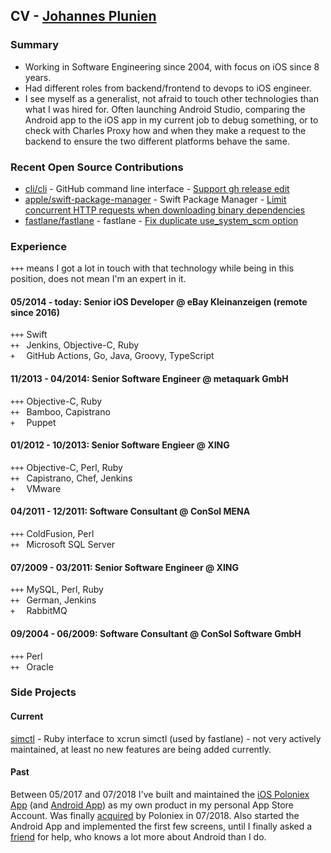 ## CV - [Johannes Plunien](mailto:johannes@plunien.com)

### Summary

- Working in Software Engineering since 2004, with focus on iOS since 8 years.
- Had different roles from backend/frontend to devops to iOS engineer.
- I see myself as a generalist, not afraid to touch other technologies than what I was hired for. Often launching Android Studio, comparing the Android app to the iOS app in my current job to debug something, or to check with Charles Proxy how and when they make a request to the backend to ensure the two different platforms behave the same.

### Recent Open Source Contributions

* [cli/cli](https://github.com/cli/cli) - GitHub command line interface - [Support gh release edit](https://github.com/cli/cli/pull/5422)
* [apple/swift-package-manager](github.com/apple/swift-package-manager) - Swift Package Manager - [Limit concurrent HTTP requests when downloading binary dependencies](https://github.com/apple/swift-package-manager/pull/4017)
* [fastlane/fastlane](github.com/fastlane/fastlane) - fastlane - [Fix duplicate use_system_scm option](https://github.com/fastlane/fastlane/pull/17957)

### Experience

`+++` means I got a lot in touch with that technology while being in this position, does not mean I'm an expert in it.

#### 05/2014 - today: Senior iOS Developer @ eBay Kleinanzeigen (remote since 2016)
`+++` Swift\
`++ ` Jenkins, Objective-C, Ruby\
`+  ` GitHub Actions, Go, Java, Groovy, TypeScript

#### 11/2013 - 04/2014: Senior Software Engineer @ metaquark GmbH
`+++` Objective-C, Ruby\
`++ ` Bamboo, Capistrano\
`+  ` Puppet

#### 01/2012 - 10/2013: Senior Software Engieer @ XING
`+++` Objective-C, Perl, Ruby\
`++ ` Capistrano, Chef, Jenkins\
`+  ` VMware

#### 04/2011 - 12/2011: Software Consultant @ ConSol MENA
`+++` ColdFusion, Perl\
`++ ` Microsoft SQL Server

#### 07/2009 - 03/2011: Senior Software Engineer @ XING
`+++` MySQL, Perl, Ruby\
`++ ` German, Jenkins\
`+  ` RabbitMQ

#### 09/2004 - 06/2009: Software Consultant @ ConSol Software GmbH
`+++` Perl\
`++ ` Oracle

### Side Projects

#### Current
[simctl](https://github.com/plu/simctl) - Ruby interface to xcrun simctl (used by fastlane) - not very actively maintained, at least no new features are being added currently.

#### Past
Between 05/2017 and 07/2018 I've built and maintained the [iOS Poloniex App](https://apps.apple.com/us/app/poloniex-crypto-exchange/id1234141021) (and [Android App](https://play.google.com/store/apps/details?id=com.plunien.poloniex&hl=en&gl=US)) as my own product in my personal App Store Account. Was finally [acquired](https://www.circle.com/blog/announcing-the-official-poloniex-mobile-app) by Poloniex in 07/2018. Also started the Android App and implemented the first few screens, until I finally asked a [friend](https://github.com/CiprianU) for help, who  knows a lot more about Android than I do.
